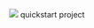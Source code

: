 <p align="center"><img src="https://laravel.com/assets/img/components/logo-laravel.svg"> quickstart project</p>
